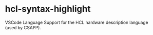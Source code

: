 # hcl-syntax-highlight 

VSCode Language Support for the HCL hardware description language (used by CSAPP).
